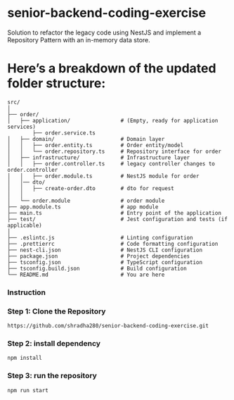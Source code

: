 # senior-backend-coding-exercise
Solution to refactor the legacy code using NestJS and implement a Repository Pattern with an in-memory data store.
# Here’s a breakdown of the updated folder structure:
```plaintext
src/
│
├── order/
│   ├── application/                # (Empty, ready for application services)
        ├── order.service.ts
│   ├── domain/                     # Domain layer
│   │   ├── order.entity.ts         # Order entity/model
│   │   └── order.repository.ts     # Repository interface for order
│   ├── infrastructure/             # Infrastructure layer
│   │   ├── order.controller.ts     # legacy controller changes to order.controller
│   │   ├── order.module.ts         # NestJS module for order
│   │── dto/            
│   │   ├── create-order.dto        # dto for request
│   │  
│   └── order.module                # order module
├── app.module.ts                   # app module
├── main.ts                         # Entry point of the application
├── test/                           # Jest configuration and tests (if applicable)
│
├── .eslintc.js                     # Linting configuration
├── .prettierrc                     # Code formatting configuration
├── nest-cli.json                   # NestJS CLI configuration
├── package.json                    # Project dependencies
├── tsconfig.json                   # TypeScript configuration
├── tsconfig.build.json             # Build configuration
└── README.md                       # You are here
```

### Instruction
### Step 1: Clone the Repository
```plain text
https://github.com/shradha280/senior-backend-coding-exercise.git
```
### Step 2: install dependency
```plain text
npm install
```
### Step 3: run the repository
```plain text
npm run start
